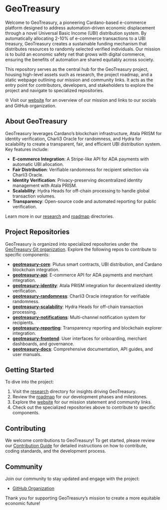 # GeoTreasury

Welcome to GeoTreasury, a pioneering Cardano-based e-commerce platform designed to address automation-driven economic displacement through a novel Universal Basic Income (UBI) distribution system. By automatically allocating 2-10% of e-commerce transactions to a UBI treasury, GeoTreasury creates a sustainable funding mechanism that distributes resources to randomly selected verified individuals. Our mission is to build an economic safety net that grows with digital commerce, ensuring the benefits of automation are shared equitably across society.

This repository serves as the central hub for the GeoTreasury project, housing high-level assets such as research, the project roadmap, and a static webpage outlining our mission and community links. It acts as the entry point for contributors, developers, and stakeholders to explore the project and navigate to specialized repositories.

🌐 Visit our [website](https://geotreasury.com) for an overview of our mission and links to our socials and GitHub organization.

## About GeoTreasury

GeoTreasury leverages Cardano’s blockchain infrastructure, Atala PRISM for identity verification, Charli3 Oracle for randomness, and Hydra for scalability to create a transparent, fair, and efficient UBI distribution system. Key features include:

- **E-commerce Integration**: A Stripe-like API for ADA payments with automatic UBI allocation.
- **Fair Distribution**: Verifiable randomness for recipient selection via Charli3 Oracle.
- **Identity Verification**: Privacy-preserving decentralized identity management with Atala PRISM.
- **Scalability**: Hydra Heads for off-chain processing to handle global transaction volumes.
- **Transparency**: Open-source code and automated reporting for public verification.

Learn more in our [research](./research) and [roadmap](./roadmap) directories.

## Project Repositories

GeoTreasury is organized into specialized repositories under the [GeoTreasury Git organization](https://github.com/GeoTreasury). Explore the following repos to contribute to specific components:

- **[geotreasury-core](https://github.com/GeoTreasury/geotreasury-core)**: Plutus smart contracts, UBI distribution, and Cardano blockchain integration.
- **[geotreasury-api](https://github.com/GeoTreasury/geotreasury-api)**: E-commerce API for ADA payments and merchant integration.
- **[geotreasury-identity](https://github.com/GeoTreasury/geotreasury-identity)**: Atala PRISM integration for decentralized identity verification.
- **[geotreasury-randomness](https://github.com/GeoTreasury/geotreasury-randomness)**: Charli3 Oracle integration for verifiable randomness.
- **[geotreasury-scalability](https://github.com/GeoTreasury/geotreasury-scalability)**: Hydra Heads for off-chain transaction processing.
- **[geotreasury-notifications](https://github.com/GeoTreasury/geotreasury-notifications)**: Multi-channel notification system for recipients.
- **[geotreasury-reporting](https://github.com/GeoTreasury/geotreasury-reporting)**: Transparency reporting and blockchain explorer integration.
- **[geotreasury-frontend](https://github.com/GeoTreasury/geotreasury-frontend)**: User interfaces for onboarding, merchant dashboards, and governance.
- **[geotreasury-docs](https://github.com/GeoTreasury/geotreasury-docs)**: Comprehensive documentation, API guides, and user manuals.

## Getting Started

To dive into the project:
1. Visit the [research](./research) directory for insights driving GeoTreasury.
2. Review the [roadmap](./roadmap) for our development phases and milestones.
3. Explore the [website](https://geotreasury.com) for our mission statement and community links.
4. Check out the specialized repositories above to contribute to specific components.

## Contributing

We welcome contributions to GeoTreasury! To get started, please review our [Contribution Guide](https://github.com/GeoTreasury/.github/blob/main/CONTRIBUTING.md) for detailed instructions on how to contribute, coding standards, and the development process.

## Community

Join our community to stay updated and engage with the project:
- [GitHub Organization](https://github.com/GeoTreasury)

Thank you for supporting GeoTreasury’s mission to create a more equitable economic future!